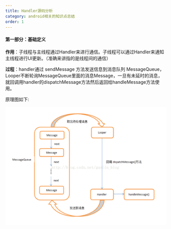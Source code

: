 ```yaml
---
title: Handler源码分析
category: android相关的知识点总结
order: 1
---
```


#### 第一部分：基础定义

**作用**：子线程与主线程通过Handler来进行通信。子线程可以通过Handler来通知主线程进行UI更新。（准确来讲指的是线程间的通信）

**过程**：handler通过 sendMessage 方法发送信息到消息队列 MessageQueue，Looper不断轮询MessageQueue里面的消息Message，一旦有未延时的消息，就回调用handler的dispatchMessage方法然后返回给handleMessage方法使用。

原理图如下:

![](\images\handler原理图.png)









